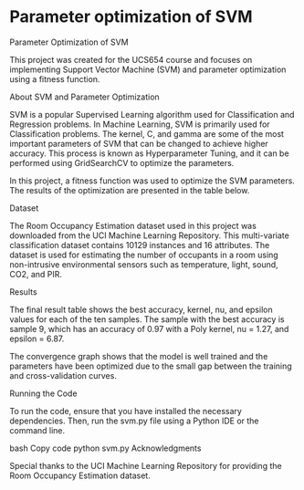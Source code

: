 # Parameter optimization of SVM
Parameter Optimization of SVM

This project was created for the UCS654 course and focuses on implementing Support Vector Machine (SVM) and parameter optimization using a fitness function.

About SVM and Parameter Optimization

SVM is a popular Supervised Learning algorithm used for Classification and Regression problems. In Machine Learning, SVM is primarily used for Classification problems. The kernel, C, and gamma are some of the most important parameters of SVM that can be changed to achieve higher accuracy. This process is known as Hyperparameter Tuning, and it can be performed using GridSearchCV to optimize the parameters.

In this project, a fitness function was used to optimize the SVM parameters. The results of the optimization are presented in the table below.

Dataset

The Room Occupancy Estimation dataset used in this project was downloaded from the UCI Machine Learning Repository. This multi-variate classification dataset contains 10129 instances and 16 attributes. The dataset is used for estimating the number of occupants in a room using non-intrusive environmental sensors such as temperature, light, sound, CO2, and PIR.

Results

The final result table shows the best accuracy, kernel, nu, and epsilon values for each of the ten samples. The sample with the best accuracy is sample 9, which has an accuracy of 0.97 with a Poly kernel, nu = 1.27, and epsilon = 6.87.

The convergence graph shows that the model is well trained and the parameters have been optimized due to the small gap between the training and cross-validation curves.

Running the Code

To run the code, ensure that you have installed the necessary dependencies. Then, run the svm.py file using a Python IDE or the command line.

bash
Copy code
python svm.py
Acknowledgments

Special thanks to the UCI Machine Learning Repository for providing the Room Occupancy Estimation dataset.
